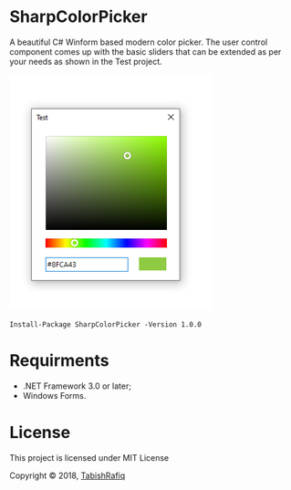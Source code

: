 # SharpColorPicker
A beautiful C# Winform based modern color picker. The user control component comes up with the basic sliders that can be extended as per your needs as shown in the Test project.

![Preview](preview.png)

```
Install-Package SharpColorPicker -Version 1.0.0
```

# Requirments
* .NET Framework 3.0 or later;
* Windows Forms.

# License

This project is licensed under MIT License

Copyright © 2018, [TabishRafiq](https://github.com/TabishRafiq)
